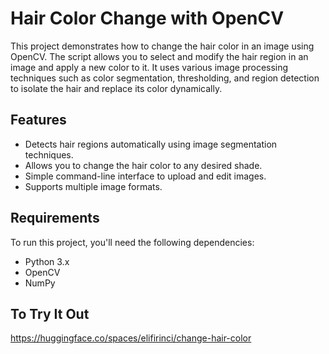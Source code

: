 # Hair Color Change with OpenCV

This project demonstrates how to change the hair color in an image using OpenCV. The script allows you to select and modify the hair region in an image and apply a new color to it. It uses various image processing techniques such as color segmentation, thresholding, and region detection to isolate the hair and replace its color dynamically.

## Features

- Detects hair regions automatically using image segmentation techniques.
- Allows you to change the hair color to any desired shade.
- Simple command-line interface to upload and edit images.
- Supports multiple image formats.

## Requirements

To run this project, you'll need the following dependencies:

- Python 3.x
- OpenCV
- NumPy

## To Try It Out

https://huggingface.co/spaces/elifirinci/change-hair-color

